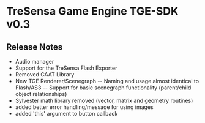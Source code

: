# TreSensa Game Engine TGE-SDK v0.3

## Release Notes
- Audio manager
- Support for the TreSensa Flash Exporter
- Removed CAAT Library
- New TGE Renderer/Scenegraph
-- Naming and usage almost identical to Flash/AS3
-- Support for basic scenegraph functionality (parent/child object relationships)
- Sylvester math library removed (vector, matrix and geometry routines)
- added better error handling/message for using images
- added 'this' argument to button callback